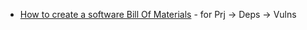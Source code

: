 * [How to create a software Bill Of Materials](https://javi-dr.medium.com/how-to-create-a-software-bill-of-materials-in-neo4j-5888c0f3c461) - for Prj -> Deps -> Vulns
